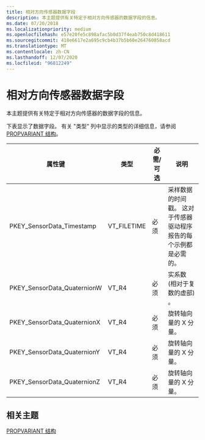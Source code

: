 ```yaml
---
title: 相对方向传感器数据字段
description: 本主题提供有关特定于相对方向传感器的数据字段的信息。
ms.date: 07/20/2018
ms.localizationpriority: medium
ms.openlocfilehash: e57e20fe5c898afac5b0d37f4eab750c8d418611
ms.sourcegitcommit: 418e6617e2a695c9cb4b37b5b60e264760858acd
ms.translationtype: MT
ms.contentlocale: zh-CN
ms.lasthandoff: 12/07/2020
ms.locfileid: "96812249"
---
```

# <a name="relative-orientation-sensor-data-fields"></a>相对方向传感器数据字段


本主题提供有关特定于相对方向传感器的数据字段的信息。

下表显示了数据字段。 有关 "类型" 列中显示的类型的详细信息，请参阅 [PROPVARIANT 结构](/windows/win32/api/propidlbase/ns-propidlbase-propvariant)。

|属性键|类型|必需/可选|说明|
|--|--|--|--|
|PKEY_SensorData_Timestamp|VT_FILETIME|必须|采样数据的时间戳。 这对于传感器驱动程序报告的每个示例都是必需的。|
|PKEY_SensorData_QuaternionW|VT_R4|必须|实系数 (相对于复数的虚部) 。|
|PKEY_SensorData_QuaternionX|VT_R4|必须|旋转轴向量的 X 分量。|
|PKEY_SensorData_QuaternionY|VT_R4|必须|旋转轴向量的 X 分量。|
|PKEY_SensorData_QuaternionZ|VT_R4|必须|旋转轴向量的 X 分量。|

 

## <a name="related-topics"></a>相关主题


[PROPVARIANT 结构](/windows/win32/api/propidlbase/ns-propidlbase-propvariant)

 

